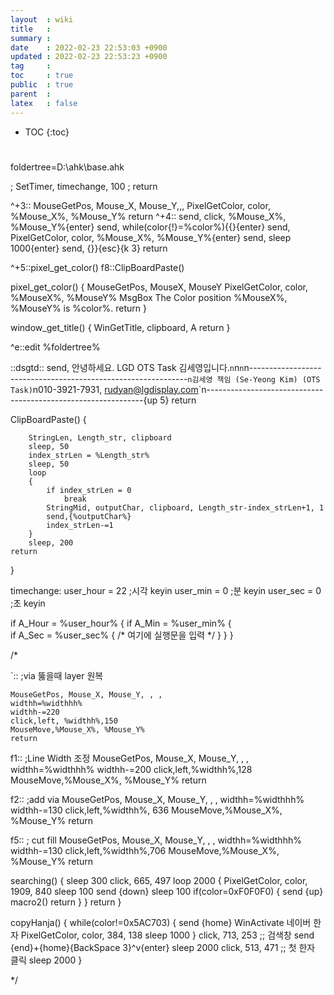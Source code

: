 ```yaml
---
layout  : wiki
title   : 
summary : 
date    : 2022-02-23 22:53:03 +0900
updated : 2022-02-23 22:53:23 +0900
tag     : 
toc     : true
public  : true
parent  : 
latex   : false
---
```

* TOC
{:toc}

#
foldertree=D:\ahk\base.ahk

; SetTimer, timechange, 100
; return

^+3::
	MouseGetPos, Mouse_X, Mouse_Y,,,
	PixelGetColor, color, %Mouse_X%, %Mouse_Y%
	return
^+4::
    send, click, %Mouse_X%, %Mouse_Y%{enter}
	send, while(color{!}=%color%){{}{enter}
    send,     PixelGetColor, color, %Mouse_X%, %Mouse_Y%{enter}
	send, sleep 1000{enter}
	send, {}}{esc}{k 3}
	return
	
^+5::pixel_get_color()
f8::ClipBoardPaste()


pixel_get_color()
{
	MouseGetPos, MouseX, MouseY
	PixelGetColor, color, %MouseX%, %MouseY%
	MsgBox The Color position %MouseX%, %MouseY% is %color%.
	return
}

window_get_title()
{
	WinGetTitle, clipboard, A
	return
}

^e::edit %foldertree%

::dsgtd::
send, 안녕하세요.  LGD OTS Task 김세영입니다.`n`n`n`n--------------------------------------------------------------`n김세영 책임 (Se-Yeong Kim) (OTS Task)`n010-3921-7931, rudyan@lgdisplay.com`n--------------------------------------------------------------{up 5}
return


ClipBoardPaste()
{

		StringLen, Length_str, clipboard
		sleep, 50
		index_strLen = %Length_str%
		sleep, 50
		loop
		{
			if index_strLen = 0
				break
			StringMid, outputChar, clipboard, Length_str-index_strLen+1, 1
			send,{%outputChar%}
			index_strLen-=1
		}
		sleep, 200
	return
}



timechange:
user_hour = 22		;시각 keyin
user_min = 0		;분 keyin
user_sec = 0		;초 keyin

if A_Hour = %user_hour%
{
	if A_Min = %user_min%
	{					
		if A_Sec = %user_sec%
		{
			/*
			   여기에 실행문을 입력
			   */
		}
	}
}

/*

`::	;via 뚫을때 layer 원복
	
	MouseGetPos, Mouse_X, Mouse_Y, , ,
	widthh=%widthhh%
	widthh-=220
	click,left, %widthh%,150
	MouseMove,%Mouse_X%, %Mouse_Y%
	return

f1::	;Line Width 조정
	MouseGetPos, Mouse_X, Mouse_Y, , ,
	widthh=%widthhh%
	widthh-=200 
	click,left,%widthh%,128
	MouseMove,%Mouse_X%, %Mouse_Y%
	return

f2::	;add via
	MouseGetPos, Mouse_X, Mouse_Y, , ,
	widthh=%widthhh%
	widthh-=130
	click,left,%widthh%, 636
	MouseMove,%Mouse_X%, %Mouse_Y%
	return

f5::	; cut fill
	MouseGetPos, Mouse_X, Mouse_Y, , ,
	widthh=%widthhh%
	widthh-=130 
	click,left,%widthh%,706
	MouseMove,%Mouse_X%, %Mouse_Y%
	return

searching()
{
	sleep 300
	click, 665, 497
	loop 2000
	{
		PixelGetColor, color, 1909, 840
		sleep 100
		send {down}
		sleep 100
		if(color=0xF0F0F0)
		{
			send {up}
			macro2()
			return
		}
	}
	return
}

copyHanja()
{
	while(color!=0x5AC703)
	{
		send {home}
		WinActivate 네이버 한자
		PixelGetColor, color, 384, 138
		sleep 1000
	}
	click, 713, 253 ;; 검색창
	send {end}+{home}{BackSpace 3}^v{enter}
	sleep 2000
	click, 513, 471 ;; 첫 한자 클릭
	sleep 2000
}
	
*/

